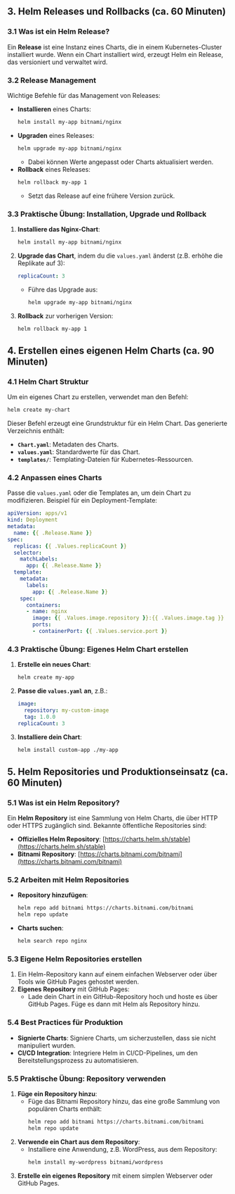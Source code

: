
## 3. Helm Releases und Rollbacks (ca. 60 Minuten)

### 3.1 Was ist ein Helm Release?
Ein **Release** ist eine Instanz eines Charts, die in einem Kubernetes-Cluster installiert wurde. Wenn ein Chart installiert wird, erzeugt Helm ein Release, das versioniert und verwaltet wird.

### 3.2 Release Management
Wichtige Befehle für das Management von Releases:
- **Installieren** eines Charts:
  ```bash
  helm install my-app bitnami/nginx
  ```
- **Upgraden** eines Releases:
  ```bash
  helm upgrade my-app bitnami/nginx
  ```
  - Dabei können Werte angepasst oder Charts aktualisiert werden.
- **Rollback** eines Releases:
  ```bash
  helm rollback my-app 1
  ```
  - Setzt das Release auf eine frühere Version zurück.

### 3.3 Praktische Übung: Installation, Upgrade und Rollback
1. **Installiere das Nginx-Chart**:
   ```bash
   helm install my-app bitnami/nginx
   ```
2. **Upgrade das Chart**, indem du die `values.yaml` änderst (z.B. erhöhe die Replikate auf 3):
   ```yaml
   replicaCount: 3
   ```
   - Führe das Upgrade aus:
     ```bash
     helm upgrade my-app bitnami/nginx
     ```
3. **Rollback** zur vorherigen Version:
   ```bash
   helm rollback my-app 1
   ```

## 4. Erstellen eines eigenen Helm Charts (ca. 90 Minuten)

### 4.1 Helm Chart Struktur
Um ein eigenes Chart zu erstellen, verwendet man den Befehl:
```bash
helm create my-chart
```
Dieser Befehl erzeugt eine Grundstruktur für ein Helm Chart. Das generierte Verzeichnis enthält:
- **`Chart.yaml`**: Metadaten des Charts.
- **`values.yaml`**: Standardwerte für das Chart.
- **`templates/`**: Templating-Dateien für Kubernetes-Ressourcen.

### 4.2 Anpassen eines Charts
Passe die `values.yaml` oder die Templates an, um dein Chart zu modifizieren. Beispiel für ein Deployment-Template:
```yaml
apiVersion: apps/v1
kind: Deployment
metadata:
  name: {{ .Release.Name }}
spec:
  replicas: {{ .Values.replicaCount }}
  selector:
    matchLabels:
      app: {{ .Release.Name }}
  template:
    metadata:
      labels:
        app: {{ .Release.Name }}
    spec:
      containers:
      - name: nginx
        image: {{ .Values.image.repository }}:{{ .Values.image.tag }}
        ports:
        - containerPort: {{ .Values.service.port }}
```

### 4.3 Praktische Übung: Eigenes Helm Chart erstellen
1. **Erstelle ein neues Chart**:
   ```bash
   helm create my-app
   ```
2. **Passe die `values.yaml` an**, z.B.:
   ```yaml
   image:
     repository: my-custom-image
     tag: 1.0.0
   replicaCount: 3
   ```
3. **Installiere dein Chart**:
   ```bash
   helm install custom-app ./my-app
   ```

## 5. Helm Repositories und Produktionseinsatz (ca. 60 Minuten)

### 5.1 Was ist ein Helm Repository?
Ein **Helm Repository** ist eine Sammlung von Helm Charts, die über HTTP oder HTTPS zugänglich sind. Bekannte öffentliche Repositories sind:
- **Offizielles Helm Repository**: [https://charts.helm.sh/stable](https://charts.helm.sh/stable)
- **Bitnami Repository**: [https://charts.bitnami.com/bitnami](https://charts.bitnami.com/bitnami)

### 5.2 Arbeiten mit Helm Repositories
- **Repository hinzufügen**:
  ```bash
  helm repo add bitnami https://charts.bitnami.com/bitnami
  helm repo update
  ```
- **Charts suchen**:
  ```bash
  helm search repo nginx
  ```

### 5.3 Eigene Helm Repositories erstellen
1. Ein Helm-Repository kann auf einem einfachen Webserver oder über Tools wie GitHub Pages gehostet werden.
2. **Eigenes Repository** mit GitHub Pages:
   - Lade dein Chart in ein GitHub-Repository hoch und hoste es über GitHub Pages. Füge es dann mit Helm als Repository hinzu.

### 5.4 Best Practices für Produktion
- **Signierte Charts**: Signiere Charts, um sicherzustellen, dass sie nicht manipuliert wurden.
- **CI/CD Integration**: Integriere Helm in CI/CD-Pipelines, um den Bereitstellungsprozess zu automatisieren.

### 5.5 Praktische Übung: Repository verwenden
1. **Füge ein Repository hinzu**:
   - Füge das Bitnami Repository hinzu, das eine große Sammlung von populären Charts enthält:
     ```bash
     helm repo add bitnami https://charts.bitnami.com/bitnami
     helm repo update
     ```
2. **Verwende ein Chart aus dem Repository**:
   - Installiere eine Anwendung, z.B. WordPress, aus dem Repository:
     ```bash
     helm install my-wordpress bitnami/wordpress
     ```
3. **Erstelle ein eigenes Repository** mit einem simplen Webserver oder GitHub Pages.
